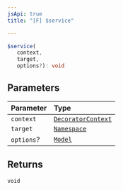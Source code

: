 ```yaml
---
jsApi: true
title: "[F] $service"

---
```

```ts
$service(
   context, 
   target, 
   options?): void
```

## Parameters

| Parameter | Type |
| :------ | :------ |
| `context` | [`DecoratorContext`](../interfaces/DecoratorContext.md) |
| `target` | [`Namespace`](../interfaces/Namespace.md) |
| `options`? | [`Model`](../interfaces/Model.md) |

## Returns

`void`

